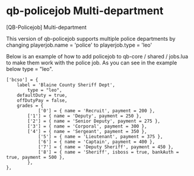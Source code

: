 # qb-policejob Multi-department
[QB-Policejob] Multi-department


This version of qb-policejob supports multiple police departments by changing playerjob.name = 'police' to playerjob.type = 'leo'

Below is an example of how to add policejob to qb-core / shared / jobs.lua to make them work with the police job. As you can see in the example below type = "leo".

```
['bcso'] = {
	label = 'Blaine County Sheriff Dept',
        type = "leo",
	defaultDuty = true,
	offDutyPay = false,
	grades = {
        	['0'] = { name = 'Recruit', payment = 200 },
		['1'] = { name = 'Deputy', payment = 250 },
		['2'] = { name = 'Senior Deputy', payment = 275 },
		['3'] = { name = 'Corporal', payment = 300 },
		['4'] = { name = 'Sergeant', payment = 350 },
        	['5'] = { name = 'Lieutenant', payment = 375 },
        	['6'] = { name = 'Captain', payment = 400 },
        	['7'] = { name = 'Deputy Sheriff', payment = 450 },
        	['8'] = { name = 'Sheriff', isboss = true, bankAuth = true, payment = 500 },
        },
},
  ```
